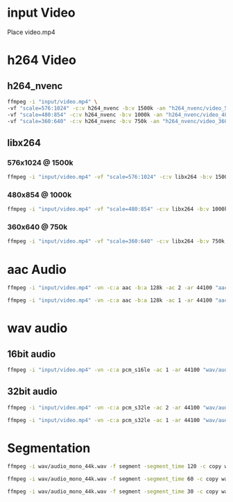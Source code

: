 
# input Video
Place video.mp4

# h264 Video

## h264_nvenc

```sh
ffmpeg -i "input/video.mp4" \
-vf "scale=576:1024" -c:v h264_nvenc -b:v 1500k -an "h264_nvenc/video_576x1024_1500k.mp4" \
-vf "scale=480:854" -c:v h264_nvenc -b:v 1000k -an "h264_nvenc/video_480x854_1000k.mp4" \
-vf "scale=360:640" -c:v h264_nvenc -b:v 750k -an "h264_nvenc/video_360x640_750k.mp4"
```

## libx264

### 576x1024 @ 1500k
```sh
ffmpeg -i "input/video.mp4" -vf "scale=576:1024" -c:v libx264 -b:v 1500k -an "libx264/video_576x1024_1500k.mp4"
```

### 480x854 @ 1000k
```sh
ffmpeg -i "input/video.mp4" -vf "scale=480:854" -c:v libx264 -b:v 1000k -an "libx264/video_480x854_1000k.mp4"
```

### 360x640 @ 750k
```sh
ffmpeg -i "input/video.mp4" -vf "scale=360:640" -c:v libx264 -b:v 750k -an "libx264/video_360x640_750k.mp4"
```

# aac Audio

```sh
ffmpeg -i "input/video.mp4" -vn -c:a aac -b:a 128k -ac 2 -ar 44100 "aac/audio_st.mp4"
```


```sh
ffmpeg -i "input/video.mp4" -vn -c:a aac -b:a 128k -ac 1 -ar 44100 "aac/audio_mono.mp4"
```


# wav audio

## 16bit audio

```sh
ffmpeg -i "input/video.mp4" -vn -c:a pcm_s16le -ac 1 -ar 44100 "wav/audio_mono_44k.wav"
```

## 32bit audio

```sh
ffmpeg -i "input/video.mp4" -vn -c:a pcm_s32le -ac 2 -ar 44100 "wav/audio_32bit_st_44k.wav"
```

```sh
ffmpeg -i "input/video.mp4" -vn -c:a pcm_s32le -ac 1 -ar 44100 "wav/audio_32bit_mono_44k.wav"
```


# Segmentation

```sh
ffmpeg -i wav/audio_mono_44k.wav -f segment -segment_time 120 -c copy wav_2m/output_%03d.wav
```

```sh
ffmpeg -i wav/audio_mono_44k.wav -f segment -segment_time 60 -c copy wav_m/output_%03d.wav
```

```sh
ffmpeg -i wav/audio_mono_44k.wav -f segment -segment_time 30 -c copy wav_30s/output_%03d.wav
```